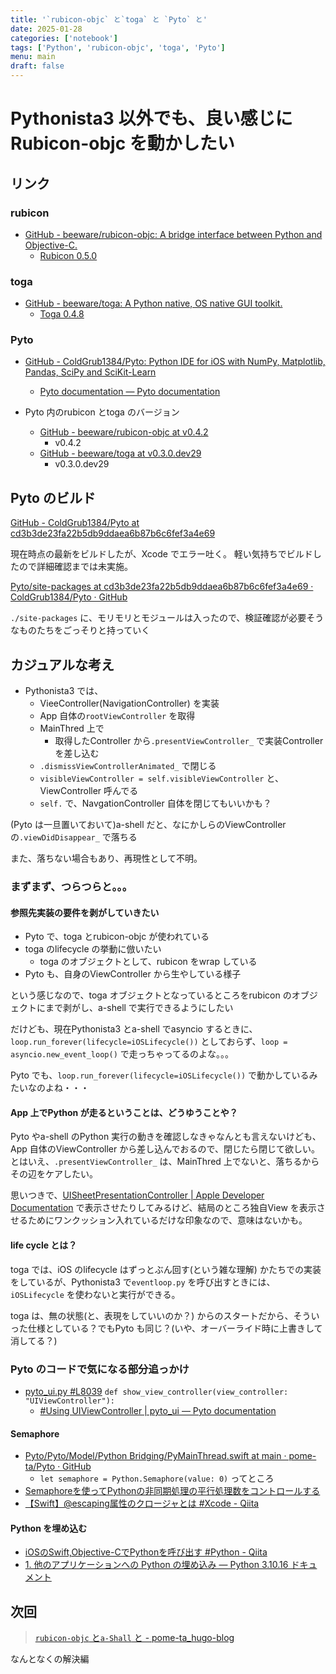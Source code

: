 ```yaml
---
title: '`rubicon-objc` と`toga` と `Pyto` と'
date: 2025-01-28
categories: ['notebook']
tags: ['Python', 'rubicon-objc', 'toga', 'Pyto']
menu: main
draft: false
---
```


# Pythonista3 以外でも、良い感じにRubicon-objc を動かしたい

## リンク

### rubicon
- [GitHub - beeware/rubicon-objc: A bridge interface between Python and Objective-C.](https://github.com/beeware/rubicon-objc)
  - [Rubicon 0.5.0](https://rubicon-objc.readthedocs.io/en/stable/)

### toga
- [GitHub - beeware/toga: A Python native, OS native GUI toolkit.](https://github.com/beeware/toga)
  - [Toga 0.4.8](https://toga.readthedocs.io/en/stable/)

### Pyto
- [GitHub - ColdGrub1384/Pyto: Python IDE for iOS with NumPy, Matplotlib, Pandas, SciPy and SciKit-Learn](https://github.com/ColdGrub1384/Pyto)
  - [Pyto documentation — Pyto documentation](https://pyto.readthedocs.io/en/latest/index.html)

- Pyto 内のrubicon とtoga のバージョン
  - [GitHub - beeware/rubicon-objc at v0.4.2](https://github.com/beeware/rubicon-objc/tree/v0.4.2)
    - v0.4.2
  - [GitHub - beeware/toga at v0.3.0.dev29](https://github.com/beeware/toga/tree/v0.3.0.dev29)
    - v0.3.0.dev29


## Pyto のビルド

[GitHub - ColdGrub1384/Pyto at cd3b3de23fa22b5db9ddaea6b87b6c6fef3a4e69](https://github.com/ColdGrub1384/Pyto/tree/cd3b3de23fa22b5db9ddaea6b87b6c6fef3a4e69)

現在時点の最新をビルドしたが、Xcode でエラー吐く。
軽い気持ちでビルドしたので詳細確認までは未実施。


[Pyto/site-packages at cd3b3de23fa22b5db9ddaea6b87b6c6fef3a4e69 · ColdGrub1384/Pyto · GitHub](https://github.com/ColdGrub1384/Pyto/tree/cd3b3de23fa22b5db9ddaea6b87b6c6fef3a4e69/site-packages)

`./site-packages` に、モリモリとモジュールは入ったので、検証確認が必要そうなものたちをごっそりと持っていく


## カジュアルな考え

- Pythonista3 では、
  - VieeController(NavigationController) を実装
  - App 自体の`rootViewController` を取得
  - MainThred 上で
    - 取得したController から`.presentViewController_` で実装Controller を差し込む
  -  `.dismissViewControllerAnimated_` で閉じる
    - `visibleViewController = self.visibleViewController` と、ViewController 呼んでる
    - `self.` で、NavgationController 自体を閉じてもいいかも？

(Pyto は一旦置いておいて)a-shell だと、なにかしらのViewController の`.viewDidDisappear_` で落ちる

また、落ちない場合もあり、再現性として不明。


### まずまず、つらつらと。。。

#### 参照先実装の要件を剥がしていきたい

- Pyto で、toga とrubicon-objc が使われている
- toga のlifecycle の挙動に倣いたい
  - toga のオブジェクトとして、rubicon をwrap している
- Pyto も、自身のViewController から生やしている様子

という感じなので、toga オブジェクトとなっているところをrubicon のオブジェクトにまで剥がし、a-shell で実行できるようにしたい


だけども、現在Pythonista3 とa-shell でasyncio するときに、`loop.run_forever(lifecycle=iOSLifecycle())` としておらず、`loop = asyncio.new_event_loop()` で走っちゃってるのよな。。。


Pyto でも、`loop.run_forever(lifecycle=iOSLifecycle())` で動かしているみたいなのよね・・・


#### App 上でPython が走るということは、どうゆうことや？

Pyto やa-shell のPython 実行の動きを確認しなきゃなんとも言えないけども、App 自体のViewController から差し込んでおるので、閉じたら閉じて欲しい。
とはいえ、`.presentViewController_` は、MainThred 上でないと、落ちるからその辺をケアしたい。


思いつきで、[UISheetPresentationController | Apple Developer Documentation](https://developer.apple.com/documentation/uikit/uisheetpresentationcontroller?language=objc) で表示させたりしてみるけど、結局のところ独自View を表示させるためにワンクッション入れているだけな印象なので、意味はないかも。



#### life cycle とは？

toga では、iOS のlifecycle はずっとぶん回す(という雑な理解) かたちでの実装をしているが、Pythonista3 で`eventloop.py` を呼び出すときには、`iOSLifecycle` を使わないと実行ができる。

toga は、無の状態(と、表現をしていいのか？) からのスタートだから、そういった仕様としている？でもPyto も同じ？(いや、オーバーライド時に上書きして消してる？)


### Pyto のコードで気になる部分追っかけ


- [pyto_ui.py #L8039](https://github.com/pome-ta/pystaRubiconObjcSandBox/blob/1571e7898b69459fdc0538cfaaf6dcd9efe372aa/sandbox/pytoTest/intoPytoModules/Lib/pyto_ui.py#L8039) `def show_view_controller(view_controller: "UIViewController"):`
  - [#Using UIViewController | pyto_ui — Pyto documentation](https://pyto.readthedocs.io/en/latest/library/pyto_ui.html#using-uiviewcontroller)



#### Semaphore

- [Pyto/Pyto/Model/Python Bridging/PyMainThread.swift at main · pome-ta/Pyto · GitHub](https://github.com/pome-ta/Pyto/blob/main/Pyto/Model/Python%20Bridging/PyMainThread.swift)
  - `let semaphore = Python.Semaphore(value: 0)` ってところ
- [Semaphoreを使ってPythonの非同期処理の平行処理数をコントロールする](https://zenn.dev/yosemat/articles/39c36d0ed88a7c)
- [【Swift】@escaping属性のクロージャとは #Xcode - Qiita](https://qiita.com/imchino/items/48564b0c23a64f539060)

#### Python を埋め込む

- [iOSのSwift,Objective-CでPythonを呼び出す #Python - Qiita](https://qiita.com/Hiroki_Kawakami/items/830baa5adcce5e483764)
- [1. 他のアプリケーションへの Python の埋め込み — Python 3.10.16 ドキュメント](https://docs.python.org/ja/3.10/extending/embedding.html)




## 次回

> [`rubicon-objc` と`a-Shall` と - pome-ta_hugo-blog](https://pome-ta.github.io/pome-ta_hugo-blog/posts/notebooks/20250201a/)

なんとなくの解決編


